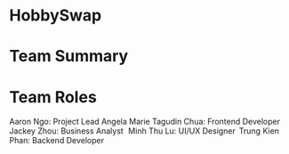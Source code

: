 # HobbySwap



# Team Summary



# Team Roles
Aaron Ngo: Project Lead
Angela Marie Tagudin Chua: Frontend Developer  
Jackey Zhou: Business Analyst   
Minh Thu Lu: UI/UX Designer  
Trung Kien Phan: Backend Developer  


